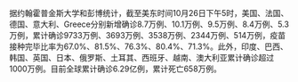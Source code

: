 据约翰霍普金斯大学和彭博统计，截至美东时间10月26日下午5时，美国、法国、德国、意大利、Greece分别新增确诊8.7万例、10.1万例、9.5万例、8.4万例、5.3万例，累计确诊9733万例、3693万例、3538万例、2344万例、514万例，疫苗接种完毕比率为67.0%、81.5%、76.3%、80.4%、71.3%。此外，印度、巴西、韩国、英国、日本、俄罗斯、土耳其、西班牙、越南、澳大利亚累计确诊超过1000万例。目前全球累计确诊6.29亿例，累计死亡658万例。